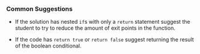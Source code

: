 ### Common Suggestions

- If the solution has nested `if`s with only a `return` statement suggest the
student to try to reduce the amount of exit points in the function.

- If the code has `return true` or `return false` suggest returning the result
of the boolean conditional.

